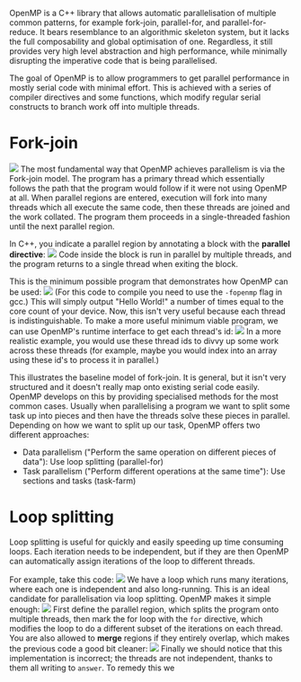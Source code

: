 OpenMP is a C++ library that allows automatic parallelisation of multiple common patterns, for example fork-join, parallel-for, and parallel-for-reduce.
It bears resemblance to an algorithmic skeleton system, but it lacks the full composability and global optimisation of one. Regardless, it still provides very high level abstraction and high performance, while minimally disrupting the imperative code that is being parallelised.

The goal of OpenMP is to allow programmers to get parallel performance in mostly serial code with minimal effort. This is achieved with a series of compiler directives and some functions, which modify regular serial constructs to branch work off into multiple threads.

# Fork-join
![](Pasted%20image%2020240325171658.png)
The most fundamental way that OpenMP achieves parallelism is via the Fork-join model.
The program has a primary thread which essentially follows the path that the program would follow if it were not using OpenMP at all. When parallel regions are entered, execution will fork into many threads which all execute the same code, then these threads are joined and the work collated. The program them proceeds in a single-threaded fashion until the next parallel region.

In C++, you indicate a parallel region by annotating a block with the **parallel directive**:
![](Pasted%20image%2020240325172024.png)
Code inside the block is run in parallel by multiple threads, and the program returns to a single thread when exiting the block.

This is the minimum possible program that demonstrates how OpenMP can be used:
![](Pasted%20image%2020240325172251.png)
(For this code to compile you need to use the `-fopenmp` flag in gcc.)
This will simply output "Hello World!" a number of times equal to the core count of your device.
Now, this isn't very useful because each thread is indistinguishable. To make a more useful minimum viable program, we can use OpenMP's runtime interface to get each thread's id:
![](Pasted%20image%2020240325172534.png)
In a more realistic example, you would use these thread ids to divvy up some work across these threads (for example, maybe you would index into an array using these id's to process it in parallel.)

This illustrates the baseline model of fork-join. It is general, but it isn't very structured and it doesn't really map onto existing serial code easily. OpenMP develops on this by providing specialised methods for the most common cases. Usually when parallelising a program we want to split some task up into pieces and then have the threads solve these pieces in parallel. Depending on how we want to split up our task, OpenMP offers two different approaches:
- Data parallelism ("Perform the same operation on different pieces of data"): Use loop splitting (parallel-for)
- Task parallelism ("Perform different operations at the same time"): Use sections and tasks (task-farm)

# Loop splitting
Loop splitting is useful for quickly and easily speeding up time consuming loops. Each iteration needs to be independent, but if they are then OpenMP can automatically assign iterations of the loop to different threads.

For example, take this code:
![](Pasted%20image%2020240325173455.png)
We have a loop which runs many iterations, where each one is independent and also long-running. This is an ideal candidate for parallelisation via loop splitting. OpenMP makes it simple enough:
![](Pasted%20image%2020240325173634.png)
First define the parallel region, which splits the program onto multiple threads, then mark the for loop with the `for` directive, which modifies the loop to do a different subset of the iterations on each thread.
You are also allowed to **merge** regions if they entirely overlap, which makes the previous code a good bit cleaner:
![](Pasted%20image%2020240325173820.png)
Finally we should notice that this implementation is incorrect; the threads are not independent, thanks to them all writing to `answer`. To remedy this we 